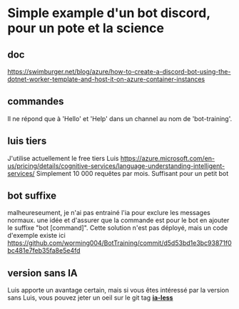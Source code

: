 # Simple example d'un bot discord, pour un pote et la science

## doc

https://swimburger.net/blog/azure/how-to-create-a-discord-bot-using-the-dotnet-worker-template-and-host-it-on-azure-container-instances

## commandes

Il ne répond que à 'Hello' et 'Help' dans un channel au nom de 'bot-training'.


## luis tiers

J'utilise actuellement le free tiers Luis https://azure.microsoft.com/en-us/pricing/details/cognitive-services/language-understanding-intelligent-services/
Simplement 10 000 requêtes par mois. Suffisant pour un petit bot

## bot suffixe

malheureseument, je n'ai pas entrainé l'ia pour exclure les messages normaux.
une idée et d'assurer que la commande est pour le bot en ajouter le suffixe "bot [command]". Cette solution n'est pas déployé, mais un code d'exemple existe ici https://github.com/worming004/BotTraining/commit/d5d53bd1e3bc93871f0bc481e7feb35fa8e5e4fd

## version sans IA

Luis apporte un avantage certain, mais si vous êtes intéressé par la version sans Luis, vous pouvez jeter un oeil sur le git tag [**ia-less**](https://github.com/worming004/BotTraining/tree/ia-less)